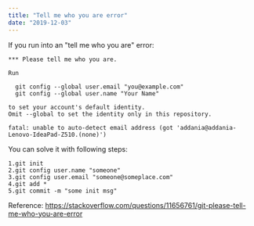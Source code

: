 ```yaml
---
title: "Tell me who you are error"
date: "2019-12-03"
---
```


If you run into an "tell me who you are" error:
```
*** Please tell me who you are.

Run

  git config --global user.email "you@example.com"
  git config --global user.name "Your Name"

to set your account's default identity.
Omit --global to set the identity only in this repository.

fatal: unable to auto-detect email address (got 'addania@addania-Lenovo-IdeaPad-Z510.(none)')

```

You can solve it with following steps:
```
1.git init
2.git config user.name "someone"
3.git config user.email "someone@someplace.com"
4.git add *
5.git commit -m "some init msg"
```

Reference:
https://stackoverflow.com/questions/11656761/git-please-tell-me-who-you-are-error